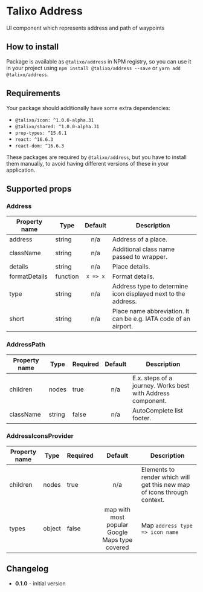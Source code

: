 # Talixo Address

UI component which represents address and path of waypoints

## How to install

Package is available as `@talixo/address` in NPM registry, so you can use it in your project
using `npm install @talixo/address --save` or `yarn add @talixo/address`.

## Requirements

Your package should additionally have some extra dependencies:

- `@talixo/icon: ^1.0.0-alpha.31`
- `@talixo/shared: ^1.0.0-alpha.31`
- `prop-types: ^15.6.1`
- `react: ^16.6.3`
- `react-dom: ^16.6.3`

These packages are required by `@talixo/address`, but you have to install them manually,
to avoid having different versions of these in your application.

## Supported props

### Address

Property name     | Type        | Default   | Description                    
------------------|-------------|:---------:|--------------------------------
address           | string      | n/a       | Address of a place.
className         | string      | n/a       | Additional class name passed to wrapper.
details           | string      | n/a       | Place details.
formatDetails     | function    | `x => x`  | Format details.
type              | string      | n/a       | Address type to determine icon displayed next to the address.
short             | string      | n/a       | Place name abbreviation. It can be e.g. IATA code of an airport.

### AddressPath

Property name | Type        | Required  | Default | Description                    
--------------|-------------|-----------|:-------:|--------------------------------
children      | nodes       | true      | n/a     | E.x. steps of a journey. Works best with Address component.
className     | string      | false     | n/a     | AutoComplete list footer.

### AddressIconsProvider

Property name | Type        | Required  | Default                                        | Description                    
--------------|-------------|-----------|:----------------------------------------------:|--------------------------------
children      | nodes       | true      | n/a                                            | Elements to render which will get this new map of icons through context.
types         | object      | false     | map with most popular Google Maps type covered | Map `address type => icon name`

## Changelog

- **0.1.0** - initial version
